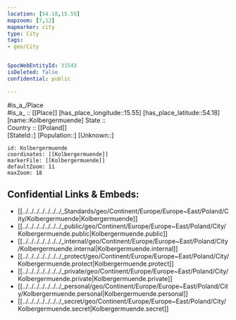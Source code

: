 ```yaml
---
location: [54.18,15.55] 
mapzoom: [7,12] 
mapmarker: city 
type: City
tags:
- geo/City


SpocWebEntityId: 31543
isDeleted: false
confidential: public

---
```

#is_a_/Place  
#is_a_ :: [[Place]] 
[has_place_longitude::15.55] 
[has_place_latitude::54.18] 
[name::Kolbergermuende] 
State ::  
Country :: [[Poland]]  
[StateId::] 
[Population::] 
[Unknown::] 


```leaflet
id: Kolbergermuende
coordinates: [[Kolbergermuende]] 
markerFile: [[Kolbergermuende]] 
defaultZoom: 11 
maxZoom: 18
```


## Confidential Links & Embeds: 
- [[../../../../../../../_Standards/geo/Continent/Europe/Europe~East/Poland/City/Kolbergermuende|Kolbergermuende]] 
- [[../../../../../../../_public/geo/Continent/Europe/Europe~East/Poland/City/Kolbergermuende.public|Kolbergermuende.public]] 
- [[../../../../../../../_internal/geo/Continent/Europe/Europe~East/Poland/City/Kolbergermuende.internal|Kolbergermuende.internal]] 
- [[../../../../../../../_protect/geo/Continent/Europe/Europe~East/Poland/City/Kolbergermuende.protect|Kolbergermuende.protect]] 
- [[../../../../../../../_private/geo/Continent/Europe/Europe~East/Poland/City/Kolbergermuende.private|Kolbergermuende.private]] 
- [[../../../../../../../_personal/geo/Continent/Europe/Europe~East/Poland/City/Kolbergermuende.personal|Kolbergermuende.personal]] 
- [[../../../../../../../_secret/geo/Continent/Europe/Europe~East/Poland/City/Kolbergermuende.secret|Kolbergermuende.secret]] 
